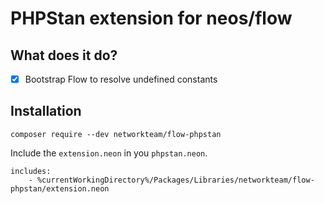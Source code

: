 # PHPStan extension for neos/flow

## What does it do?

* [x] Bootstrap Flow to resolve undefined constants

## Installation

```shell
composer require --dev networkteam/flow-phpstan
```

Include the `extension.neon` in you `phpstan.neon`.

```
includes:
    - %currentWorkingDirectory%/Packages/Libraries/networkteam/flow-phpstan/extension.neon
```